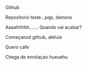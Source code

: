 Github

Repositorio teste...pqp, demora

Aaaahhhhh.......
Quando vai acabar?

Começanod github, aleluia

Quero cafe


Chega de enrolaçao hueuehu
